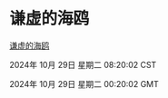# 谦虚的海鸥
[谦虚的海鸥](http://219.139.197.74:56308/qxdho/course/base/hotlink/index.php)

2024年 10月 29日 星期二 08:20:02 CST

2024年 10月 29日 星期二 00:20:02 GMT
